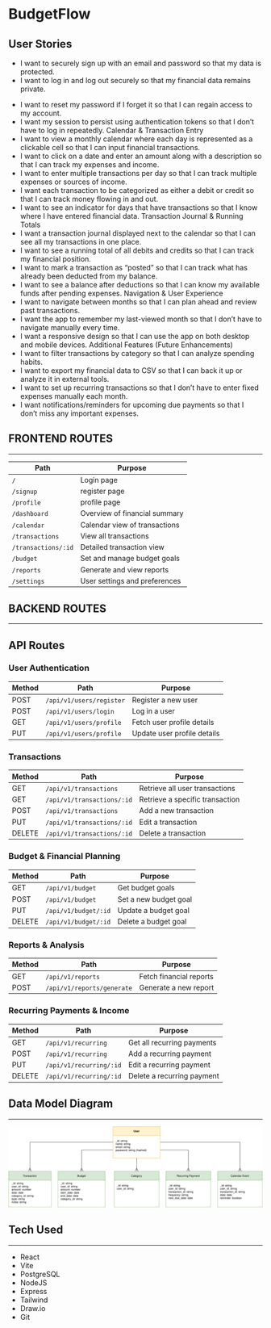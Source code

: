 # BudgetFlow

## User Stories

- I want to securely sign up with an email and password so that my data is protected.
- I want to log in and log out securely so that my financial data remains private.

* I want to reset my password if I forget it so that I can regain access to my account.
* I want my session to persist using authentication tokens so that I don’t have to log in repeatedly.
  Calendar & Transaction Entry
* I want to view a monthly calendar where each day is represented as a clickable cell so that I can input financial transactions.
* I want to click on a date and enter an amount along with a description so that I can track my expenses and income.
* I want to enter multiple transactions per day so that I can track multiple expenses or sources of income.
* I want each transaction to be categorized as either a debit or credit so that I can track money flowing in and out.
* I want to see an indicator for days that have transactions so that I know where I have entered financial data.
  Transaction Journal & Running Totals
* I want a transaction journal displayed next to the calendar so that I can see all my transactions in one place.
* I want to see a running total of all debits and credits so that I can track my financial position.
* I want to mark a transaction as “posted” so that I can track what has already been deducted from my balance.
* I want to see a balance after deductions so that I can know my available funds after pending expenses.
  Navigation & User Experience
* I want to navigate between months so that I can plan ahead and review past transactions.
* I want the app to remember my last-viewed month so that I don’t have to navigate manually every time.
* I want a responsive design so that I can use the app on both desktop and mobile devices.
  Additional Features (Future Enhancements)
* I want to filter transactions by category so that I can analyze spending habits.
* I want to export my financial data to CSV so that I can back it up or analyze it in external tools.
* I want to set up recurring transactions so that I don’t have to enter fixed expenses manually each month.
* I want notifications/reminders for upcoming due payments so that I don’t miss any important expenses.

## FRONTEND ROUTES

---

| Path                | Purpose                       |
| ------------------- | ----------------------------- |
| `/`                 | Login page                    |
| `/signup`           | register page                 |
| `/profile`          | profile page                  |
| `/dashboard`        | Overview of financial summary |
| `/calendar`         | Calendar view of transactions |
| `/transactions`     | View all transactions         |
| `/transactions/:id` | Detailed transaction view     |
| `/budget`           | Set and manage budget goals   |
| `/reports`          | Generate and view reports     |
| `/settings`         | User settings and preferences |

## BACKEND ROUTES

---

## API Routes

### User Authentication

| Method | Path                     | Purpose                     |
| ------ | ------------------------ | --------------------------- |
| POST   | `/api/v1/users/register` | Register a new user         |
| POST   | `/api/v1/users/login`    | Log in a user               |
| GET    | `/api/v1/users/profile`  | Fetch user profile details  |
| PUT    | `/api/v1/users/profile`  | Update user profile details |

### Transactions

| Method | Path                       | Purpose                         |
| ------ | -------------------------- | ------------------------------- |
| GET    | `/api/v1/transactions`     | Retrieve all user transactions  |
| GET    | `/api/v1/transactions/:id` | Retrieve a specific transaction |
| POST   | `/api/v1/transactions`     | Add a new transaction           |
| PUT    | `/api/v1/transactions/:id` | Edit a transaction              |
| DELETE | `/api/v1/transactions/:id` | Delete a transaction            |

### Budget & Financial Planning

| Method | Path                 | Purpose               |
| ------ | -------------------- | --------------------- |
| GET    | `/api/v1/budget`     | Get budget goals      |
| POST   | `/api/v1/budget`     | Set a new budget goal |
| PUT    | `/api/v1/budget/:id` | Update a budget goal  |
| DELETE | `/api/v1/budget/:id` | Delete a budget goal  |

### Reports & Analysis

| Method | Path                       | Purpose                 |
| ------ | -------------------------- | ----------------------- |
| GET    | `/api/v1/reports`          | Fetch financial reports |
| POST   | `/api/v1/reports/generate` | Generate a new report   |

### Recurring Payments & Income

| Method | Path                    | Purpose                    |
| ------ | ----------------------- | -------------------------- |
| GET    | `/api/v1/recurring`     | Get all recurring payments |
| POST   | `/api/v1/recurring`     | Add a recurring payment    |
| PUT    | `/api/v1/recurring/:id` | Edit a recurring payment   |
| DELETE | `/api/v1/recurring/:id` | Delete a recurring payment |

## Data Model Diagram

---

![and RD](/public/budgetflow-datamodel.svg)

## Tech Used

---

- React
- Vite
- PostgreSQL
- NodeJS
- Express
- Tailwind
- Draw.io
- Git
